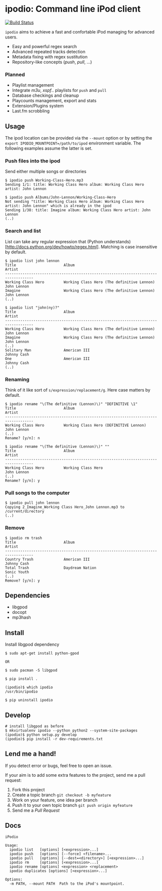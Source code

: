 # ipodio: Command line iPod client

[![Build Status](https://travis-ci.org/jvrsantacruz/ipodio.png?branch=master)](https://travis-ci.org/jvrsantacruz/ipodio)

`ipodio` aims to achieve a fast and confortable iPod managing for advanced users.

- Easy and powerful regex search
- Advanced repeated tracks detection
- Metadata fixing with regex sustitution
- Repository-like concepts (*push*, *pull*, ...)

### Planned

- Playlist management
- Integrate *m3u*, *xspf*.. playlists for `push` and `pull`
- Database checkings and cleanup
- Playcounts management, export and stats
- Extension/Plugins system
- Last.fm scrobbling

## Usage

The ipod location can be provided via the `--mount` option or by setting the `export IPODIO_MOUNTPOINT=/path/to/ipod`
environment variable. The following examples assume the latter is set.

### Push files into the ipod

Send either multiple songs or directories

```shell
$ ipodio push Working-Class-Hero.mp3
Sending 1/1: title: Working Class Hero album: Working Class Hero artist: John Lennon
```

```shell
$ ipodio push Albums/John-Lennon/Working-Class-Hero
Not sending "title: Working Class Hero album: Working Class Hero artist: John Lennon" which is already in the ipod
Sending 1/38: title: Imagine album: Working Class Hero artist: John Lennon
(..)
```

### Search and list

List can take any regular expression that (Python understands)[http://docs.python.org/dev/howto/regex.html].
Matching is case insensitive by default.

```
$ ipodio list john lennon
Title                      Album                                       Artist
-----------------------------------------------------------------------------------
Working Class Hero         Working Class Hero (The definitive Lennon)  John Lennon
Imagine                    Working Class Hero (The definitive Lennon)  John Lennon
(..)
```

```
$ ipodio list "john(ny)?"
Title                      Album                                       Artist
-----------------------------------------------------------------------------------
Working Class Hero         Working Class Hero (The definitive Lennon)  John Lennon
Imagine                    Working Class Hero (The definitive Lennon)  John Lennon
(..)
Solitary Man               American III                                Johnny Cash
One                        American III                                Johnny Cash
(..)
```

### Renaming

Think of it like sort of `s/expression/replacement/g`.
Here case matters by default.

```
$ ipodio rename "\(The definitive (Lennon)\)" "DEFINITIVE \1"
Title                      Album                                       Artist
-----------------------------------------------------------------------------------
Working Class Hero         Working Class Hero (DEFINITIVE Lennon)      John Lennon
(..)
Rename? [y/n]: n
```

```
$ ipodio rename "\(The definitive (Lennon)\)" ""
Title                      Album                                       Artist
-----------------------------------------------------------------------------------
Working Class Hero         Working Class Hero                          John Lennon
(..)
Rename? [y/n]: y
```

### Pull songs to the computer

```
$ ipodio pull john lennon
Copying 2_Imagine_Working Class Hero_John Lennon.mp3 to /current/directory
(..)
```

### Remove

```
$ ipodio rm trash
Title                      Album                                       Artist
-----------------------------------------------------------------------------------
Country Trash              American III                                Johnny Cash
Total Trash                Daydream Nation                             Sonic Youth
(..)
Remove? [y/n]: y
```

## Dependencies

- libgpod
- docopt
- mp3hash

## Install

Install libgpod dependency

```shell
$ sudo apt-get install python-gpod

OR

$ sudo pacman -S libgpod
```

```shell
$ pip install .

(ipodio)$ which ipodio
/usr/bin/ipodio

$ pip uninstall ipodio
```

## Develop

```shell
# install libgpod as before
$ mkvirtualenv ipodio --python python2 --system-site-packages
(ipodio)$ python setup.py develop
(ipodio)$ pip install -r dev-requirements.txt
```

## Lend me a hand!

If you detect error or bugs, feel free to open an issue.

If your aim is to add some extra features to the project, send me a pull request:

1. Fork this project
1. Create a topic branch `git checkout -b myfeature`
1. Work on your feature, one idea per branch
1. Push it to your own topic branch `git push origin myfeature`
1. Send me a *Pull Request*

## Docs

```
iPodio

Usage:
  ipodio list   [options] [<expression>...]
  ipodio push   [options] [--force] <filename>...
  ipodio pull   [options] [--dest=<directory>] [<expression>...]
  ipodio rm     [options] [<expression>...]
  ipodio rename [options] <expression> <replacement>
  ipodio duplicates [options] [<expression>...]

Options:
  -m PATH, --mount PATH  Path to the iPod's mountpoint.
```
